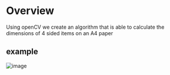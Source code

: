 # Overview
Using openCV we create an algorithm that is able to calculate the dimensions of 4 sided items on an A4 paper

## example
![image](https://github.com/Amgad-Abdo02/Computer-Vision-Project-for-measuring-objects/assets/115370476/9922eb12-002c-4146-9bec-a16387858669)
